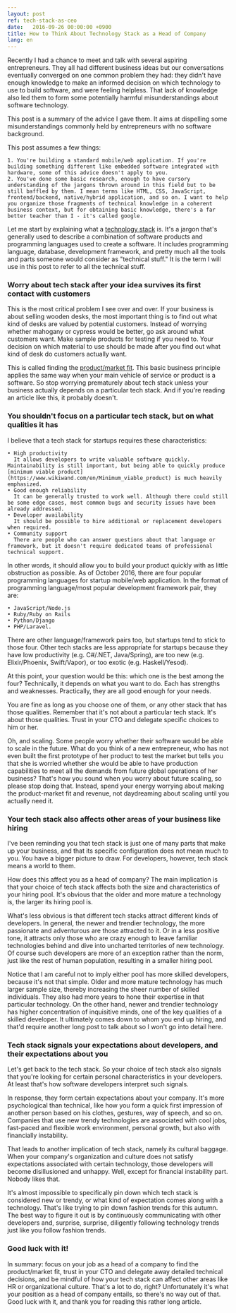 ```yaml
---
layout: post
ref: tech-stack-as-ceo
date:   2016-09-26 00:00:00 +0900
title: How to Think About Technology Stack as a Head of Company
lang: en
---
```


Recently I had a chance to meet and talk with several aspiring entrepreneurs. They all had different business ideas but our conversations eventually converged on one common problem they had: they didn't have enough knowledge to make an informed decision on which technology to use to build software, and were feeling helpless. That lack of knowledge also led them to form some potentially harmful misunderstandings about software technology. 

This post is a summary of the advice I gave them. It aims at dispelling some misunderstandings commonly held by entrepreneurs with no software background. 

This post assumes a few things:

	1. You're building a standard mobile/web application. If you're building something different like embedded software integrated with hardware, some of this advice doesn't apply to you.
	2. You've done some basic research, enough to have cursory understanding of the jargons thrown around in this field but to be still baffled by them. I mean terms like HTML, CSS, JavaScript, frontend/backend, native/hybrid application, and so on. I want to help you organize those fragments of technical knowledge in a coherent business context, but for obtaining basic knowledge, there's a far better teacher than I - it's called google.
	
Let me start by explaining what a [technology stack](https://www.wikiwand.com/en/Solution_stack) is. It's a jargon that's generally used to describe a combination of software products and programming languages used to create a software. It includes programming language, database, development framework, and pretty much all the tools and parts someone would consider as "technical stuff." It is the term I will use in this post to refer to all the technical stuff.

### Worry about tech stack after your idea survives its first contact with customers

This is the most critical problem I see over and over. If your business is about selling wooden desks, the most important thing is to find out what kind of desks are valued by potential customers. Instead of worrying whether mahogany or cypress would be better, go ask around what customers want. Make sample products for testing if you need to. Your decision on which material to use should be made after you find out what kind of desk do customers actually want. 

This is called finding the [product/market fit](https://www.wikiwand.com/en/Product/market_fit). This basic business principle applies the same way when your main vehicle of service or product is a software. So stop worrying prematurely about tech stack unless your business actually depends on a particular tech stack. And if you're reading an article like this, it probably doesn't. 

### You shouldn't focus on a particular tech stack, but on what qualities it has

I believe that a tech stack for startups requires these characteristics: 

	• High productivity
	  It allows developers to write valuable software quickly. Maintainability is still important, but being able to quickly produce [minimum viable product](https://www.wikiwand.com/en/Minimum_viable_product) is much heavily emphasized.
	• Good enough reliability
	  It can be generally trusted to work well. Although there could still be some edge cases, most common bugs and security issues have been already addressed.
	• Developer availability
	  It should be possible to hire additional or replacement developers when required. 
	• Community support
	  There are people who can answer questions about that language or framework, but it doesn't require dedicated teams of professional technical support.

In other words, it should allow you to build your product quickly with as little obstruction as possible. As of October 2016, there are four popular programming languages for startup mobile/web application. In the format of programming language/most popular development framework pair, they are:
 
	• JavaScript/Node.js 
	• Ruby/Ruby on Rails
	• Python/Django
	• PHP/Laravel. 
	
There are other language/framework pairs too, but startups tend to stick to those four. Other tech stacks are less appropriate for startups because they have low productivity (e.g. C#/.NET, Java/Spring), are too new (e.g. Elixir/Phoenix, Swift/Vapor), or too exotic (e.g. Haskell/Yesod).

At this point, your question would be this: which one is the best among the four? Technically, it depends on what you want to do. Each has strengths and weaknesses. Practically, they are all good enough for your needs. 

You are fine as long as you choose one of them, or any other stack that has those qualities. Remember that it's not about a particular tech stack. It's about those qualities. Trust in your CTO and delegate specific choices to him or her.

Oh, and scaling. Some people worry whether their software would be able to scale in the future. What do you think of a new entrepreneur, who has not even built the first prototype of her product to test the market but tells you that she is worried whether she would be able to have production capabilities to meet all the demands from future global operations of her business? That's how you sound when you worry about future scaling, so please stop doing that. Instead, spend your energy worrying about making the product-market fit and revenue, not daydreaming about scaling until you actually need it.

### Your tech stack also affects other areas of your business like hiring

I've been reminding you that tech stack is just one of many parts that make up your business, and that its specific configuration does not mean much to you. You have a bigger picture to draw. For developers, however, tech stack means a world to them. 

How does this affect you as a head of company? The main implication is that your choice of tech stack affects both the size and characteristics of your hiring pool. It's obvious that the older and more mature a technology is, the larger its hiring pool is. 

What's less obvious is that different tech stacks attract different kinds of developers. In general, the newer and trendier technology, the more passionate and adventurous are those attracted to it. Or in a less positive tone, it attracts only those who are crazy enough to leave familiar technologies behind and dive into uncharted territories of new technology. Of course such developers are more of an exception rather than the norm, just like the rest of human population, resulting in a smaller hiring pool.

Notice that I am careful not to imply either pool has more skilled developers, because it's not that simple. Older and more mature technology has much larger sample size, thereby increasing the sheer number of skilled individuals. They also had more years to hone their expertise in that particular technology. On the other hand, newer and trendier technology has higher concentration of inquisitive minds, one of the key qualities of a skilled developer. It ultimately comes down to whom you end up hiring, and that'd require another long post to talk about so I won't go into detail here.

### Tech stack signals your expectations about developers, and their expectations about you

Let's get back to the tech stack. So your choice of tech stack also signals that you're looking for certain personal characteristics in your developers. At least that's how software developers interpret such signals. 

In response, they form certain expectations about your company. It's more psychological than technical, like how you form a quick first impression of another person based on his clothes, gestures, way of speech, and so on. Companies that use new trendy technologies are associated with cool jobs, fast-paced and flexible work environment, personal growth, but also with financially instability. 

That leads to another implication of tech stack, namely its cultural baggage. When your company's organization and culture does not satisfy expectations associated with certain technology, those developers will become disillusioned and unhappy. Well, except for financial instability part. Nobody likes that.

It's almost impossible to specifically pin down which tech stack is considered new or trendy, or what kind of expectation comes along with a technology. That's like trying to pin down fashion trends for this autumn. The best way to figure it out is by continuously communicating with other developers and, surprise, surprise, diligently following technology trends just like you follow fashion trends.

### Good luck with it!

In summary: focus on your job as a head of a company to find the product/market fit, trust in your CTO and delegate away detailed technical decisions, and be mindful of how your tech stack can affect other areas like HR or organizational culture. That's a lot to do, right? Unfortunately it's what your position as a head of company entails, so there's no way out of that. Good luck with it, and thank you for reading this rather long article.